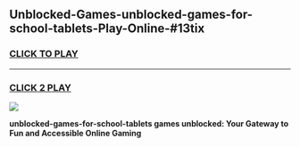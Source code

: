 
## Unblocked-Games-unblocked-games-for-school-tablets-Play-Online-#13tix
<h3>
<a href="https://premium.freeplayer.one?title=unblocked-games-for-school-tablets&ref=27F">CLICK TO PLAY</a></h3>
<hr>

<h3>
<a href="https://premium.freeplayer.one?title=unblocked-games-for-school-tablets&ref=27F">CLICK 2 PLAY</a>
  
</h3>

<a href="https://premium.freeplayer.one?title=unblocked-games-for-school-tablets&ref=27F"><img src="https://clearcache.store/games.png"></a>


**unblocked-games-for-school-tablets games unblocked: Your Gateway to Fun and Accessible Online Gaming**
